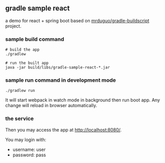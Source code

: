 ## gradle sample react
a demo for react + spring boot based on [mrduguo/gradle-buildscript](https://github.com/mrduguo/gradle-buildscript) project. 



### sample build command

```
# build the app
./gradlew

# run the built app
java -jar build/libs/gradle-sample-react-*.jar

```

### sample run command in development mode

```
./gradlew run

```

It will start webpack in watch mode in background then run boot app. Any change will reload in browser automatically.


### the service


Then you may access the app at [http://localhost:8080/](http://localhost:8881/). 

You may login with:
* username: user
* password: pass


